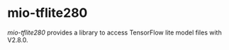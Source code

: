 # mio-tflite280

_mio-tflite280_ provides a library to access TensorFlow lite model files with V2.8.0.
